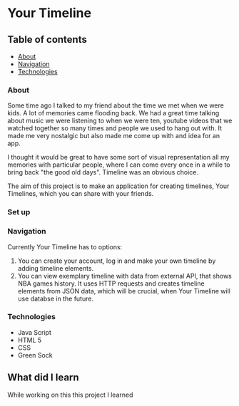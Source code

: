 # Your Timeline 

## Table of contents
* [About](#about)
* [Navigation](#navigation)
* [Technologies](#technologies)


### About

Some time ago I talked to my friend about the time we met when we were kids. A lot of memories came flooding back. We had a great time talking about music we were listening to when we were ten, youtube videos that we watched together so many times and people we used to hang out with. It made me very nostalgic but also made me come up with and idea for an app. 

I thought it would be great to have some sort of visual representation all my memories with particular people, where I can come every once in a while to bring back "the good old days". Timeline was an obvious choice.

The aim of this project is to make an application for creating timelines, Your Timelines, which you can share with your friends.

### Set up


### Navigation

Currently Your Timeline has to options:

1. You can create your account, log in and make your own timeline by adding timeline elements. 
2. You can view exemplary timeline with data from external API, that shows NBA games history. It uses HTTP requests and creates timeline elements from JSON data, which will be crucial, when Your Timeline will use databse in the future.

### Technologies

- Java Script
- HTML 5
- CSS 
- Green Sock 

## What did I learn

While working on this this project I learned
